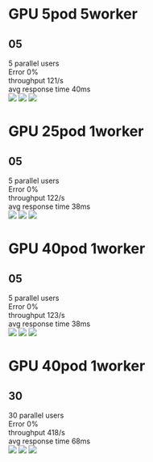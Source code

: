 # GPU 5pod 5worker

## 05
5 parallel users  \
Error 0%\
throughput 121/s\
avg response time 40ms\
<img src=./Response-Time-Graph-5users-gpu-5pod-5worker.png>
<img src="./Screenshot from 2023-08-17 22-57-34.png">
<img src="./Screenshot from 2023-08-17 22-57-39.png">

# GPU 25pod 1worker
## 05
5 parallel users  \
Error 0%\
throughput 122/s\
avg response time 38ms\
<img src=./Response-Time-Graph-5users-gpu-25pod-1worker.png>
<img src="./Screenshot from 2023-08-17 23-08-27.png">
<img src="./Screenshot from 2023-08-17 23-08-35.png">

# GPU 40pod 1worker
## 05
5 parallel users  \
Error 0%\
throughput 123/s\
avg response time 38ms\
<img src=./Response-Time-Graph-5users-gpu-40pod-1worker.png>
<img src="./Screenshot from 2023-08-17 23-15-11.png">
<img src="./Screenshot from 2023-08-17 23-15-15.png">

# GPU 40pod 1worker
## 30
30 parallel users  \
Error 0%\
throughput 418/s\
avg response time 68ms\
<img src=./Response-Time-Graph-5users-gpu-40pod-1worker.png>
<img src="./Screenshot from 2023-08-17 23-18-17.png">
<img src="./Screenshot from 2023-08-17 23-18-41.png">
